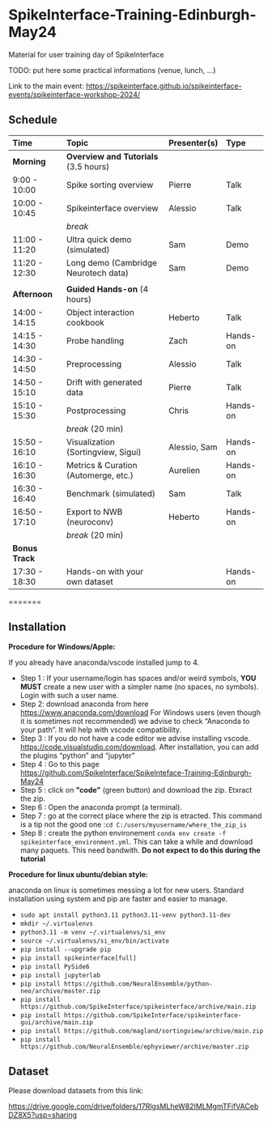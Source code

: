 # SpikeInterface-Training-Edinburgh-May24

Material for user training day of SpikeInterface

TODO: put here some practical informations (venue, lunch, ...)


Link to the main event:
https://spikeinterface.github.io/spikeinterface-events/spikeinterface-workshop-2024/


## Schedule

| Time        | Topic                                   | Presenter(s)                   | Type         |
|:------------|:----------------------------------------|:-------------------------------|:-------------|
| **Morning** | **Overview and Tutorials** (3.5 hours) |                               |             |
| 9:00 - 10:00   | Spike sorting overview                   | Pierre                         | Talk         |
| 10:00 - 10:45  | Spikeinterface overview                   | Alessio                        | Talk         |
|             | _break_                                 |                               |             |
| 11:00 - 11:20  | Ultra quick demo (simulated)             | Sam                           | Demo         |
| 11:20 - 12:30  | Long demo (Cambridge Neurotech data)     | Sam                           | Demo         |
|             |                                       |                               |             |
| **Afternoon** | **Guided Hands-on** (4 hours)            |                               |             |
| 14:00 - 14:15  | Object interaction cookbook              | Heberto                        | Talk         |
| 14:15 - 14:30  | Probe handling                          | Zach                          | Hands-on     |
| 14:30 - 14:50  | Preprocessing                           | Alessio                        | Talk         |
| 14:50 - 15:10  | Drift with generated data              | Pierre                         | Talk         |
| 15:10 - 15:30  | Postprocessing                          | Chris                         | Hands-on     |
|             | _break_ (20 min)                        |                               |             |
| 15:50 - 16:10  | Visualization (Sortingview, Sigui)       | Alessio, Sam                   | Hands-on     |
| 16:10 - 16:30  | Metrics & Curation (Automerge, etc.)     | Aurelien                       | Hands-on     |
| 16:30 - 16:40  | Benchmark (simulated)                   | Sam                           | Talk         |
| 16:50 - 17:10  | Export to NWB (neuroconv)                | Heberto                        | Hands-on     |
|             | _break_ (20 min)                        |                               |             |
| **Bonus Track** |                                       |                               |             |
| 17:30 - 18:30  | Hands-on with your own dataset           |                               | Hands-on     | 



=======


## Installation

**Procedure for Windows/Apple:**

If you already have anaconda/vscode installed jump to 4.

  * Step 1 : If your username/login has spaces and/or weird symbols, **YOU MUST** create
    a new user with a simpler name (no spaces, no symbols). Login with such a user name.
  * Step 2: download anaconda from here https://www.anaconda.com/download
    For Windows users (even though it is sometimes not recommended) we advise to check “Anaconda to your path”.
    It will help with vscode compatibility.
  * Step 3 : If you do not have a code editor we advise installing vscode.
    https://code.visualstudio.com/download.
    After installation, you can add the plugins “python” and “jupyter”
  * Step 4 : Go to this page https://github.com/SpikeInterface/SpikeInteface-Training-Edinburgh-May24
  * Step 5 : click on **"code"** (green button) and download the zip. Etxract the zip.
  * Step 6 : Open the anaconda prompt (a terminal).
  * Step 7 : go at the correct place where the zip is etracted.
    This command is a tip not the good one :`cd C:/users/myusername/where_the_zip_is`
  * Step 8 : create the python environement `conda env create -f spikeinterface_environment.yml`.
    This can take a while and download many paquets. This need bandwith.
    **Do not expect to do this during the tutorial**


**Procedure for linux ubuntu/debian style:**

anaconda on linux is sometimes messing a lot for new users.
Standard installation using system and pip are faster and easier to manage.
  
  * `sudo apt install python3.11 python3.11-venv python3.11-dev`
  * `mkdir ~/.virtualenvs`
  * `python3.11 -m venv ~/.virtualenvs/si_env`
  * `source ~/.virtualenvs/si_env/bin/activate`
  * `pip install --upgrade pip`
  * `pip install spikeinterface[full]`
  * `pip install PySide6`
  * `pip install jupyterlab`
  * `pip install https://github.com/NeuralEnsemble/python-neo/archive/master.zip`
  * `pip install https://github.com/SpikeInterface/spikeinterface/archive/main.zip`
  * `pip install https://github.com/SpikeInterface/spikeinterface-gui/archive/main.zip`
  * `pip install https://github.com/magland/sortingview/archive/main.zip`
  * `pip install https://github.com/NeuralEnsemble/ephyviewer/archive/master.zip`
  


## Dataset

Please download datasets from this link:

https://drive.google.com/drive/folders/17RlgsMLheW82IMLMgmTFifVACebDZ8X5?usp=sharing
